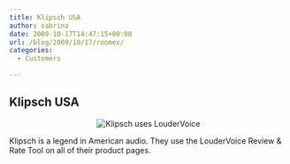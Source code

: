```yaml
---
title: Klipsch USA
author: sabrina
date: 2009-10-17T14:47:15+00:00
url: /blog/2009/10/17/roomex/
categories:
  - Customers

---
```

## Klipsch USA

<p style="text-align: center;">
  <img class="size-full wp-image-476   aligncenter" title="Klipsch uses LouderVoice" src="http://www.loudervoice.com/wp-content/uploads/2009/10/08/tony-bergin-klipsch-uk/logo_klip2.png" alt="Klipsch uses LouderVoice" />
</p>

Klipsch is a legend in American audio. They use the LouderVoice Review & Rate Tool on all of their product pages.